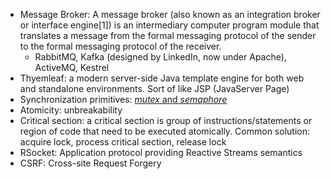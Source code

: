 - Message Broker: A message broker (also known as an integration broker or interface engine[1]) is an intermediary computer program module that translates a message from the formal messaging protocol of the sender to the formal messaging protocol of the receiver. 
  - RabbitMQ, Kafka (designed by LinkedIn, now under Apache), ActiveMQ, Kestrel
- Thyemleaf: a modern server-side Java template engine for both web and standalone environments. Sort of like JSP (JavaServer Page)
- Synchronization primitives: [_mutex_ and _semaphore_](https://www.geeksforgeeks.org/mutex-vs-semaphore/#_=_)
- Atomicity: unbreakability
- Critical section: a critical section is group of instructions/statements or region of code that need to be executed atomically. Common solution: acquire lock, process critical section, release lock
- RSocket: Application protocol providing Reactive Streams semantics
- CSRF: Cross-site Request Forgery
